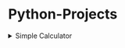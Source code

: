 
# Python-Projects

<details>
  <summary>Simple Calculator</summary>
  It is a simple script based python program, which can add, subtract, multiply and divide any two numbers 'x' and 'y'
  <code>C:\Desktop> python Simple_Calculator.py</code>
  
</details>
